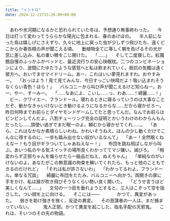 ```yaml
---
title: "イントロ"
date: 2024-12-21T15:26:00+09:00
---
```

　あわや氷河期になるかと恐れられていた冬は、予想通り無事終わった。
　今日は打って変わってうららかな陽光に包まれる、春のあけぼの。
　半人前になった鳥は嬉しげにさえずり、久々に地上に戻った虫が少しずつ飛びたち、遠くどこからか春告精の声が聞こえる頃。
　動植物全てに等しく朝を告げるその光が窓に差し込み、私の重い瞼をこじ開けた。
　「……」
　そして二度寝した。紅魔館自慢のふっかふかベッドと、最近流行りの安心快眠枕。二つのコンビネーションにより、波間にたゆたうような感覚へと私は飲まれていく。抵抗の気概は遠く彼方へ。おいでませマイドリーム。あー、これはいい夢見れますわ。おやすみー。
　「おっはよう！見て見てみんな、今日すっごい快晴だよ！吸い込まれそうなくらい青色！ほら！」
　バルコニーから叫び声が聞こえるけど知らねー。おー、やー、すーみー。
　「……なあによ、こいし……っ、わあ……！綺麗……！」
　ビー、クワイエー、フランドール。寝れるときに寝るっていうのは大事なことだぞ、動かなきゃいけないとき動けるようになるからな……だから寝かせろー。昨日何時までお前らとダイヤモンドゲームしてたと思ってんだ。なんでお前らはピンピンしてんだよ。八割チューリング完全の証明とかいうわけのわからんもんだったし……頭使い過ぎでまだ眠ーのよ。頼むから寝かせてくれ……。
　「あら、これはなかなか素晴らしいわね。かわいそうねえ、ほんの少し動くだけでこんなに得するのに、一歩も踏み出せない奴がいるなんて」
　「あー！全然眠くねえなー！もう目がギラついてしゃあねえなー！」
　布団を跳ね飛ばしながら叫ぶ。あいつ私のやる気スイッチの場所良くわかっててマジ嫌い。滅びろ。
　「相変わらず正邪ちゃんを煽らせたら一級品だねえ、ぬえちゃん」
　「単純なのがいけないのよ。あなたがこの無意識の拘束を解いてくれたら、もっと他のこともできるのだけれど」
　「それは私が許さないわ」
　「わかってるわよ、フランドール。単なる冗談」
　綺麗に布団をたたみ、バルコニーへ向かう。両開きの扉に手をかけ、私は扉が吹き飛びそうなくらい勢い良く開いた。
　「どうせ言うほど美しくなんて……」
　文句の一つ目を垂れようとすると、三人はこぞって空を指さした。つい顔を上に向ける。
　そこには――
　
　
　かつて、異変があった。
　弱きを助け強きを挫く、反逆の異変。
　その首謀者の一人は、まだ捕まっていない。
　
　鬼人正邪。かつて異変を起こした、指名手配の天邪鬼。
　これは、そいつのその先の物語。
